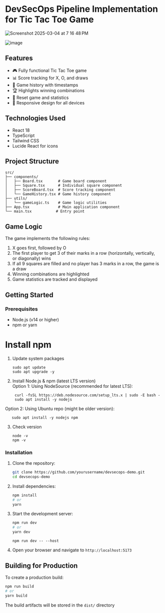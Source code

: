 # DevSecOps Pipeline Implementation for Tic Tac Toe Game

![Screenshot 2025-03-04 at 7 16 48 PM](https://github.com/user-attachments/assets/7ed79f9c-9144-4870-accd-500085a15592)

![image](https://github.com/user-attachments/assets/5b2813a5-f493-4665-8964-77359b5be93a)

## Features

- 🎮 Fully functional Tic Tac Toe game
- 📊 Score tracking for X, O, and draws
- 📜 Game history with timestamps
- 🏆 Highlights winning combinations
- 🔄 Reset game and statistics
- 📱 Responsive design for all devices

## Technologies Used

- React 18
- TypeScript
- Tailwind CSS
- Lucide React for icons

## Project Structure

```
src/
├── components/
│   ├── Board.tsx       # Game board component
│   ├── Square.tsx      # Individual square component
│   ├── ScoreBoard.tsx  # Score tracking component
│   └── GameHistory.tsx # Game history component
├── utils/
│   └── gameLogic.ts    # Game logic utilities
├── App.tsx             # Main application component
└── main.tsx           # Entry point
```

## Game Logic

The game implements the following rules:

1. X goes first, followed by O
2. The first player to get 3 of their marks in a row (horizontally, vertically, or diagonally) wins
3. If all 9 squares are filled and no player has 3 marks in a row, the game is a draw
4. Winning combinations are highlighted
5. Game statistics are tracked and displayed

## Getting Started

### Prerequisites

- Node.js (v14 or higher)
- npm or yarn

# Install npm

1. Update system packages

       sudo apt update
       sudo apt upgrade -y

2. Install Node.js & npm (latest LTS version)  
Option 1: Using NodeSource (recommended for latest LTS):  

        curl -fsSL https://deb.nodesource.com/setup_lts.x | sudo -E bash -
        sudo apt install -y nodejs

Option 2: Using Ubuntu repo (might be older version):

       sudo apt install -y nodejs npm

3. Check version

       node -v
       npm -v


### Installation

1. Clone the repository:
   ```bash
   git clone https://github.com/yourusername/devsecops-demo.git
   cd devsecops-demo
   ```

2. Install dependencies:
   ```bash
   npm install
   # or
   yarn
   ```

3. Start the development server:
   ```bash
   npm run dev
   # or
   yarn dev
   ```

       npm run dev -- --host
   
5. Open your browser and navigate to `http://localhost:5173`

## Building for Production

To create a production build:

```bash
npm run build
# or
yarn build
```

The build artifacts will be stored in the `dist/` directory   

